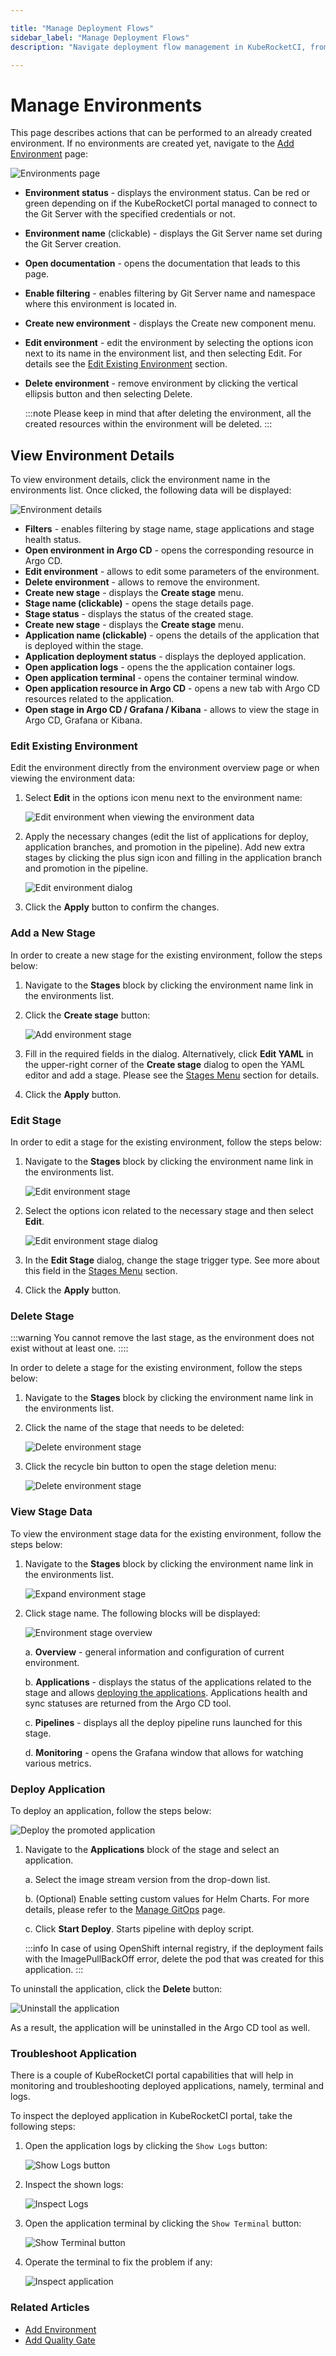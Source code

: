 ```yaml
---

title: "Manage Deployment Flows"
sidebar_label: "Manage Deployment Flows"
description: "Navigate deployment flow management in KubeRocketCI, from viewing details to editing, deleting, and troubleshooting deployment environments."

---
```

<!-- markdownlint-disable MD025 -->

# Manage Environments

<head>
  <link rel="canonical" href="https://docs.kuberocketci.io/docs/user-guide/manage-environments/" />
</head>

This page describes actions that can be performed to an already created environment. If no environments are created yet, navigate to the [Add Environment](add-cd-pipeline.md) page:

  ![Environments page](../assets/user-guide/environments/edp-portal-cd-pipeline-page.png "Environments page")

* **Environment status** - displays the environment status. Can be red or green depending on if the KubeRocketCI portal managed to connect to the Git Server with the specified credentials or not.
* **Environment name** (clickable) - displays the Git Server name set during the Git Server creation.
* **Open documentation** - opens the documentation that leads to this page.
* **Enable filtering** - enables filtering by Git Server name and namespace where this environment is located in.
* **Create new environment** - displays the Create new component menu.
* **Edit environment** - edit the environment by selecting the options icon next to its name in the environment list, and then selecting Edit. For details see the [Edit Existing Environment](#edit-existing-environment) section.
* **Delete environment** - remove environment by clicking the vertical ellipsis button and then selecting Delete.

  :::note
    Please keep in mind that after deleting the environment, all the created resources within the environment will be deleted.
  :::

## View Environment Details

To view environment details, click the environment name in the environments list. Once clicked, the following data will be displayed:

  ![Environment details](../assets/user-guide/environments/edp-portal-cd-pipeline-overview.png "Environment details")

* **Filters** - enables filtering by stage name, stage applications and stage health status.
* **Open environment in Argo CD** - opens the corresponding resource in Argo CD.
* **Edit environment** - allows to edit some parameters of the environment.
* **Delete environment** - allows to remove the environment.
* **Create new stage** - displays the **Create stage** menu.
* **Stage name (clickable)** - opens the stage details page.
* **Stage status** - displays the status of the created stage.
* **Create new stage** - displays the **Create stage** menu.
* **Application name (clickable)** - opens the details of the application that is deployed within the stage.
* **Application deployment status** - displays the deployed application.
* **Open application logs** - opens the the application container logs.
* **Open application terminal** - opens the container terminal window.
* **Open application resource in Argo CD** - opens a new tab with Argo CD resources related to the application.
* **Open stage in Argo CD / Grafana / Kibana** - allows to view the stage in Argo CD, Grafana or Kibana.

### Edit Existing Environment<a name="edit-existing-environment"></a>

Edit the environment directly from the environment overview page or when viewing the environment data:

1. Select **Edit** in the options icon menu next to the environment name:

    ![Edit environment when viewing the environment data](../assets/user-guide/environments/edp-portal-edit-cd-pipeline-1.png "Edit environment when viewing the environment data")

2. Apply the necessary changes (edit the list of applications for deploy, application branches, and promotion in the pipeline). Add new extra stages by clicking the plus sign icon and filling in the application branch and promotion in the pipeline.

    ![Edit environment dialog](../assets/user-guide/environments/edp-portal-edit-cd-pipeline-page.png "Edit environment dialog")

3. Click the **Apply** button to confirm the changes.

### Add a New Stage

In order to create a new stage for the existing environment, follow the steps below:

1. Navigate to the **Stages** block by clicking the environment name link in the environments list.

2. Click the **Create stage** button:

    ![Add environment stage](../assets/user-guide/environments/edp-portal-cd-pipeline-add-stages.png "Add environment stage")

3. Fill in the required fields in the dialog. Alternatively, click **Edit YAML** in the upper-right corner of the **Create stage** dialog to open the YAML editor and add a stage. Please see the [Stages Menu](../user-guide/add-cd-pipeline.md) section for details.

4. Click the **Apply** button.

### Edit Stage

In order to edit a stage for the existing environment, follow the steps below:

1. Navigate to the **Stages** block by clicking the environment name link in the environments list.

    ![Edit environment stage](../assets/user-guide/environments/edp-portal-edit-cd-pipeline-stage.png "Edit environment stage")

2. Select the options icon related to the necessary stage and then select **Edit**.

    ![Edit environment stage dialog](../assets/user-guide/environments/edp-portal-edit-cd-pipeline-stage-dialog.png "Edit environment stage dialog")

3. In the **Edit Stage** dialog, change the stage trigger type. See more about this field in the [Stages Menu](#edit-stage) section.

4. Click the **Apply** button.

### Delete Stage

:::warning
  You cannot remove the last stage, as the environment does not exist without at least one.
::::

In order to delete a stage for the existing environment, follow the steps below:

1. Navigate to the **Stages** block by clicking the environment name link in the environments list.

2. Click the name of the stage that needs to be deleted:

    ![Delete environment stage](../assets/user-guide/environments/enter_stage.png "Delete environment stage")

3. Click the recycle bin button to open the stage deletion menu:

    ![Delete environment stage](../assets/user-guide/environments/edp-portal-delete-cd-pipeline-stage.png "Delete environment stage")

### View Stage Data

To view the environment stage data for the existing environment, follow the steps below:

1. Navigate to the **Stages** block by clicking the environment name link in the environments list.

    ![Expand environment stage](../assets/user-guide/environments/edp-portal-expand-stage.png "Expand environment stage")

2. Click stage name. The following blocks will be displayed:

    ![Environment stage overview](../assets/user-guide/environments/edp-portal-stage-overview.png "Environment stage overview")

    a. **Overview** - general information and configuration of current environment.

    b. **Applications** - displays the status of the applications related to the stage and allows [deploying the applications](#deploy-application). Applications health and sync statuses are returned from the Argo CD tool.

    c. **Pipelines** - displays all the deploy pipeline runs launched for this stage.

    d. **Monitoring** - opens the Grafana window that allows for watching various metrics.

### Deploy Application

To deploy an application, follow the steps below:

![Deploy the promoted application](../assets/user-guide/environments/deploy_application.png "Deploy the promoted application")

1. Navigate to the **Applications** block of the stage and select an application.

    a. Select the image stream version from the drop-down list.

    b. (Optional) Enable setting custom values for Helm Charts. For more details, please refer to the [Manage GitOps](gitops.md) page.

    c. Click **Start Deploy**. Starts pipeline with deploy script.

      :::info
        In case of using OpenShift internal registry, if the deployment fails with the ImagePullBackOff error, delete the pod that was created for this application.
      :::

To uninstall the application, click the **Delete** button:

![Uninstall the application](../assets/user-guide/environments/edp-portal-uninstall-application.png "Uninstall the application")

As a result, the application will be uninstalled in the Argo CD tool as well.

### Troubleshoot Application

There is a couple of KubeRocketCI portal capabilities that will help in monitoring and troubleshooting deployed applications, namely, terminal and logs.

To inspect the deployed application in KubeRocketCI portal, take the following steps:

1. Open the application logs by clicking the `Show Logs` button:

    ![Show Logs button](../assets/user-guide/environments/show_logs_button.png "Show Logs button")

2. Inspect the shown logs:

    ![Inspect Logs](../assets/user-guide/environments/application_logs.png "Inspect Logs")

3. Open the application terminal by clicking the `Show Terminal` button:

    ![Show Terminal button](../assets/user-guide/environments/show_terminal_button.png "Show Terminal button")

4. Operate the terminal to fix the problem if any:

    ![Inspect application](../assets/user-guide/environments/application_terminal.png "Inspect application")

### Related Articles

* [Add Environment](add-cd-pipeline.md)
* [Add Quality Gate](../user-guide/add-quality-gate.md)
